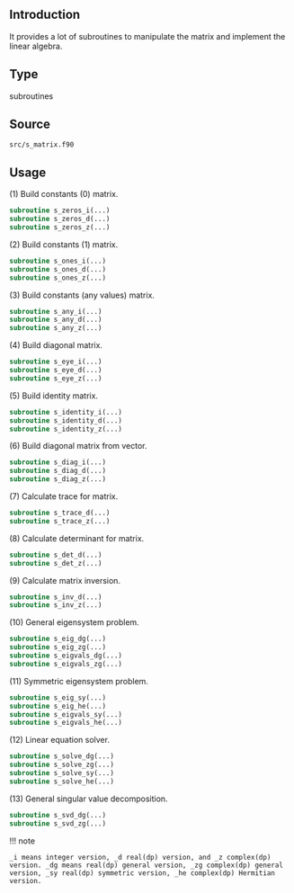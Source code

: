## Introduction

It provides a lot of subroutines to manipulate the matrix and implement the linear algebra.

## Type

subroutines

## Source

`src/s_matrix.f90`

## Usage

(1) Build constants (0) matrix.

```fortran
subroutine s_zeros_i(...)
subroutine s_zeros_d(...)
subroutine s_zeros_z(...)
```

(2) Build constants (1) matrix.

```fortran
subroutine s_ones_i(...)
subroutine s_ones_d(...)
subroutine s_ones_z(...)
```

(3) Build constants (any values) matrix.

```fortran
subroutine s_any_i(...)
subroutine s_any_d(...)
subroutine s_any_z(...)
```

(4) Build diagonal matrix.

```fortran
subroutine s_eye_i(...)
subroutine s_eye_d(...)
subroutine s_eye_z(...)
```

(5) Build identity matrix.

```fortran
subroutine s_identity_i(...)
subroutine s_identity_d(...)
subroutine s_identity_z(...)
```

(6) Build diagonal matrix from vector.

```fortran
subroutine s_diag_i(...)
subroutine s_diag_d(...)
subroutine s_diag_z(...)
```

(7) Calculate trace for matrix.

```fortran
subroutine s_trace_d(...)
subroutine s_trace_z(...)
```

(8) Calculate determinant for matrix.

```fortran
subroutine s_det_d(...)
subroutine s_det_z(...)
```

(9) Calculate matrix inversion.

```fortran
subroutine s_inv_d(...)
subroutine s_inv_z(...)
```

(10) General eigensystem problem.

```fortran
subroutine s_eig_dg(...)
subroutine s_eig_zg(...)
subroutine s_eigvals_dg(...)
subroutine s_eigvals_zg(...)
```

(11) Symmetric eigensystem problem.

```fortran
subroutine s_eig_sy(...)
subroutine s_eig_he(...)
subroutine s_eigvals_sy(...)
subroutine s_eigvals_he(...)
```

(12) Linear equation solver.

```fortran
subroutine s_solve_dg(...)
subroutine s_solve_zg(...)
subroutine s_solve_sy(...)
subroutine s_solve_he(...)
```

(13) General singular value decomposition.

```fortran
subroutine s_svd_dg(...)
subroutine s_svd_zg(...)
```

!!! note

    _i means integer version, _d real(dp) version, and _z complex(dp) version. _dg means real(dp) general version, _zg complex(dp) general version, _sy real(dp) symmetric version, _he complex(dp) Hermitian version.
